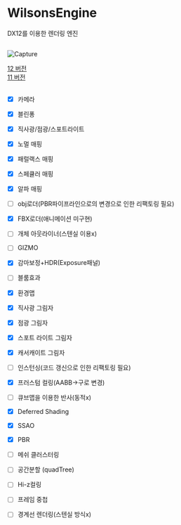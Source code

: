 # WilsonsEngine
DX12를 이용한 렌더링 엔진 
##
![Capture](https://github.com/Wheels0n/WilsonsEngine/assets/96295807/1f91b757-2dfd-4bc8-9323-1ab62e46471f)

[12 버전](https://youtu.be/IimETRc8OGs)  
[11 버전](https://youtu.be/wbYEyiZzkSE)
##
- [x] 카메라
- [x] 블린퐁
- [x] 직사광/점광/스포트라이트
- [x] 노멀 매핑
- [x] 패럴랙스 매핑
- [x] 스페큘러 매핑
- [x] 알파 매핑  
- [ ] obj로더(PBR파이프라인으로의 변경으로 인한 리팩토링 필요)
- [x] FBX로더(애니메이션 미구현)
- [ ] 개체 아웃라이너(스텐실 이용x)
- [ ] GIZMO
- [x] 감마보정+HDR(Exposure패널)
- [ ] 블룸효과
- [X] 환경맵
- [X] 직사광 그림자
- [X] 점광 그림자
- [X] 스포트 라이트 그림자
- [x] 캐서캐이트 그림자
- [ ] 인스턴싱(코드 갱신으로 인한 리팩토링 필요)
- [X] 프러스텀 컬링(AABB->구로 변경)
- [ ] 큐브맵을 이용한 반사(동적x)
- [X] Deferred Shading
- [X] SSAO
- [x] PBR
- [ ] 메쉬 클러스터링
- [ ] 공간분할 (quadTree)
- [ ] Hi-z컬링
- [ ] 프레임 중첩
- [ ] 경계선 렌더링(스텐실 방식x)


